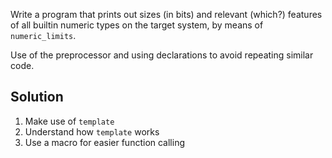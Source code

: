 Write a program that prints out sizes (in bits) and relevant (which?) features of all builtin numeric types on the target system, by means of `numeric_limits`.

Use of the preprocessor and using declarations to avoid repeating similar code.


## Solution

1. Make use of `template`
2. Understand how `template` works
3. Use a macro for easier function calling
